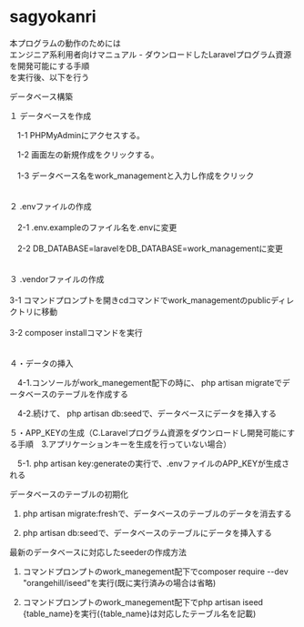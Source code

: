 # sagyokanri

本プログラムの動作のためには<BR>
エンジニア系利用者向けマニュアル - ダウンロードしたLaravelプログラム資源を開発可能にする手順<BR>
を実行後、以下を行う
<P>
データベース構築<BR>
  
１ データベースを作成<BR>
  
　1-1 PHPMyAdminにアクセスする。<BR>
  
　1-2 画面左の新規作成をクリックする。<BR>
  <br>
　1-3 データベース名をwork_managementと入力し作成をクリック<BR>
  <br>
  <br>
２ .envファイルの作成<BR>
  <br>
　2-1 .env.exampleのファイル名を.envに変更<BR>
  <br>
　2-2 DB_DATABASE=laravelをDB_DATABASE=work_managementに変更<BR>
  <br>
  <br>
３ .vendorファイルの作成<BR>
  <br>
  3-1 コマンドプロンプトを開きcdコマンドでwork_managementのpublicディレクトリに移動<BR>
  <br>
  3-2 composer installコマンドを実行<BR>
  <br>
  <br>
４・データの挿入<BR>
    
　4-1.コンソールがwork_manegement配下の時に、 php artisan migrateでデータベースのテーブルを作成する<BR>
    
　4-2.続けて、 php artisan db:seedで、データベースにデータを挿入する<BR>
    
５・APP_KEYの生成（C.Laravelプログラム資源をダウンロードし開発可能にする手順　3.アプリケーションキーを生成を行っていない場合）
    
　5-1. php artisan key:generateの実行で、.envファイルのAPP_KEYが生成される<BR>
  
データベースのテーブルの初期化<BR>
    
1. php artisan migrate:freshで、データベースのテーブルのデータを消去する<BR>
    
2. php artisan db:seedで、データベースのテーブルにデータを挿入する<BR>

最新のデータベースに対応したseederの作成方法<BR>

1. コマンドプロンプトのwork_manegement配下でcomposer require --dev "orangehill/iseed"を実行(既に実行済みの場合は省略)<BR>

2. コマンドプロンプトのwork_manegement配下でphp artisan iseed {table_name}を実行({table_name}は対応したテーブル名を記載)<BR>

